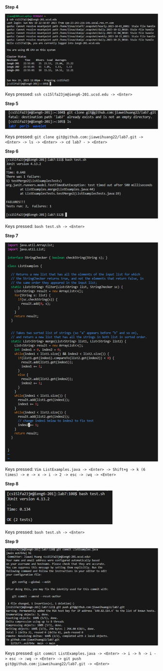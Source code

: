 **Step 4**



![Image](Step4.png)



Keys pressed: `ssh cs15lfa23jm@ieng6-201.ucsd.edu -> <Enter>`



**Step 5**



![Image](Step5.png)



Keys pressed: `git clone git@github.com:jiaweihuang22/lab7.git -> <Enter> -> ls -> <Enter> -> cd lab7 - > <Enter>`



**Step 6**



![Image](Step6.png)



Keys pressed: `bash test.sh -> <Enter>`



**Step 7**



![Image](Step7.png)



Keys pressed: `Vim ListExamples.java -> <Enter> -> Shift+g -> k (6 times) -> e -> x -> i -> 2 -> esc -> :wq -> <Enter>`



**Step 8**



![Image](Step8.png)



Keys pressed: `bash test.sh -> <Enter>`



**Step 9**



![Image](step9.png)



Keys pressed: `git commit ListExamples.java -> <Enter> -> i -> h -> i -> esc -> :wq -> <Enter> -> git push git@github.com:jiaweihuang22/lab7.git -> <Enter>`


